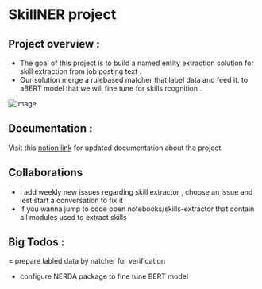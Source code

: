 # SkillNER project 
## Project overview : 
- The goal of this project is to build a named entity extraction solution for skill extraction from job posting text .
- Our solution merge a rulebased matcher that label data and feed it. to aBERT model that we will fine tune for skills rcognition .

![image](https://user-images.githubusercontent.com/56308112/128958594-79813e72-b688-4a9a-9267-324f098d4b0c.png)

## Documentation : 
Visit this [notion link](https://sudsy-dill-008.notion.site/f6596c10b49545d5a740e0ecc21a5a46?v=801ba1af94a0484d8af732347c211fb0) for updated documentation about the project 

## Collaborations 
- I add weekly new issues regarding skill extractor , choose an issue and lest start a conversation to fix it 
- If you wanna jump to code open notebooks/skills-extractor that contain all modules used to extract skills 
## Big Todos :
= prepare labled data by natcher for verification 
- configure NERDA package to fine tune BERT model
